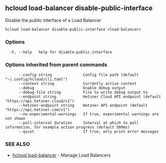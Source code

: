 ## hcloud load-balancer disable-public-interface

Disable the public interface of a Load Balancer

```
hcloud load-balancer disable-public-interface <load-balancer>
```

### Options

```
  -h, --help   help for disable-public-interface
```

### Options inherited from parent commands

```
      --config string              Config file path (default "~/.config/hcloud/cli.toml")
      --context string             Currently active context
      --debug                      Enable debug output
      --debug-file string          File to write debug output to
      --endpoint string            Hetzner Cloud API endpoint (default "https://api.hetzner.cloud/v1")
      --hetzner-endpoint string    Hetzner API endpoint (default "https://api.hetzner.com/v1")
      --no-experimental-warnings   If true, experimental warnings are not shown
      --poll-interval duration     Interval at which to poll information, for example action progress (default 500ms)
      --quiet                      If true, only print error messages
```

### SEE ALSO

* [hcloud load-balancer](hcloud_load-balancer.md)	 - Manage Load Balancers
